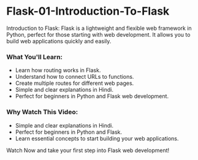 # Flask-01-Introduction-To-Flask
Introduction to Flask: Flask is a lightweight and flexible web framework in Python, perfect for those starting with web development. It allows you to build web applications quickly and easily.

### What You'll Learn:
- Learn how routing works in Flask.
- Understand how to connect URLs to functions.
- Create multiple routes for different web pages.
- Simple and clear explanations in Hindi.
- Perfect for beginners in Python and Flask web development.

### Why Watch This Video:
  - Simple and clear explanations in Hindi.
  - Perfect for beginners in Python and Flask.
  - Learn essential concepts to start building your web applications.

Watch Now and take your first step into Flask web development!
